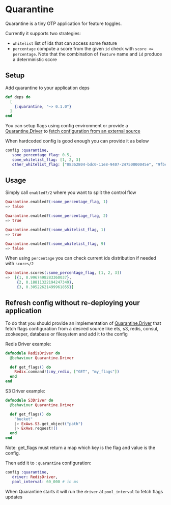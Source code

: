 # Quarantine

Quarantine is a tiny OTP application for feature toggles.

Currently it supports two strategies:

* `whitelist` list of ids that can access some feature
* `percentage` compute a score from the given `id` check with `score <= percentage`. Note that the combination of `feature` name and `id` produce a deterministic score

## Setup

Add quarantine to your application deps

```elixir
def deps do
  [
    {:quarantine, "~> 0.1.0"}
  ]
end
```

You can setup flags using config environment or provide a [Quarantine.Driver](lib/quarantine/driver.ex) to [fetch configuration from an external source](https://github.com/leorog/quarantine/tree/master#refresh-config-without-re-deploying-your-application)

When hardcoded config is good enough you can provide it as below

```elixir
config :quarantine, 
   some_percentage_flag: 0.5,
   some_whitelist_flag: [1, 2, 3]
   other_whitelist_flag: ["08362804-bdc0-11e8-9407-24750000045e", "9fbc6c6e-f2dd-4f9d-8944-b81dd5a25fed"]
```

## Usage

Simply call `enabled?/2` where you want to split the control flow

```elixir
Quarantine.enabled?(:some_percentage_flag, 1)
=> false

Quarantine.enabled?(:some_percentage_flag, 2)
=> true

Quarantine.enabled?(:some_whitelist_flag, 1)
=> true

Quarantine.enabled?(:some_whitelist_flag, 9)
=> false
```

When using `percentage` you can check current ids distribution if needed with `scores/2` 

```elixir
Quarantine.scores(:some_percentage_flag, [1, 2, 3])
=>  [{1, 0.9967498283360037},
     {2, 0.18811322194247349},
     {3, 0.30522621499961855}]
```

## Refresh config without re-deploying your application

To do that you should provide an implementation of [Quarantine.Driver](lib/quarantine/driver.ex) that fetch flags configuration from a desired source like ets, s3, redis, consul, zookeeper, database or filesystem and add it to the config

Redis Driver example:
```elixir
defmodule RedisDriver do
  @behaviour Quarantine.Driver

  def get_flags() do
    Redix.command!(:my_redix, ["GET", "my_flags"])
  end
end
```

S3 Driver example:
```elixir
defmodule S3Driver do
  @behaviour Quarantine.Driver

  def get_flags() do
    "bucket"
    |> ExAws.S3.get_object("path")
    |> ExAws.request!()
  end
end
```

Note: get_flags must return a map which key is the flag and value is the config.

Then add it to `:quarantine` configuration:

```elixir
config :quarantine, 
   driver: RedisDriver,
   pool_interval: 60_000 # in ms
```

When Quarantine starts it will run the `driver` at `pool_interval` to fetch flags updates

